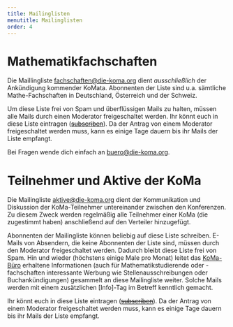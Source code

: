 ```yaml
---
title: Mailinglisten
menutitle: Mailinglisten
order: 4
---
```


# Mathematikfachschaften

Die Maillingliste <fachschaften@die-koma.org> dient _ausschließlich_ der Ankündigung kommender KoMata. Abonnenten der Liste sind u.a. sämtliche Mathe-Fachschaften in Deutschland, Österreich und der Schweiz.

Um diese Liste frei von Spam und überflüssigen Mails zu halten, müssen alle Mails durch einen Moderator freigeschaltet werden. Ihr könnt euch in diese Liste eintragen ([~~subscriben~~](https://lists.fs.tum.de/postorius/lists/komaliste.fs.tum.de/)). Da der Antrag von einem Moderator freigeschaltet werden muss, kann es einige Tage dauern bis ihr Mails der Liste empfangt.

Bei Fragen wende dich einfach an <buero@die-koma.org>.

# Teilnehmer und Aktive der KoMa

Die Mailingliste <aktive@die-koma.org> dient der Kommunikation und Diskussion der KoMa-Teilnehmer untereinander zwischen den Konferenzen. Zu diesem Zweck werden regelmäßig alle Teilnehmer einer KoMa (die zugestimmt haben) anschließend auf den Verteiler hinzugefügt.

Abonnenten der Mailingliste können beliebig auf diese Liste schreiben. E-Mails von Absendern, die keine Abonnenten der Liste sind, müssen durch den Moderator freigeschaltet werden. Dadurch bleibt diese Liste frei von Spam. Hin und wieder (höchstens einige Male pro Monat) leitet das [KoMa-Büro](/kommunikation/koma-buero/) erhaltene Informationen (auch für Mathematikstudierende oder -fachschaften interessante Werbung wie Stellenausschreibungen oder Buchankündigungen) gesammelt an diese Mailingliste weiter. Solche Mails werden mit einem zusätzlichen [Info]-Tag im Betreff kenntlich gemacht.

Ihr könnt euch in diese Liste eintragen ([~~subscriben~~](https://lists.fs.tum.de/postorius/lists/komaforum.fs.tum.de/)). Da der Antrag von einem Moderator freigeschaltet werden muss, kann es einige Tage dauern bis ihr Mails der Liste empfangt.
